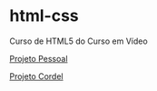 # html-css
 Curso de HTML5 do Curso em Vídeo
<p><a href="https://anahahaha22.github.io/html-css/projeto-pessoal/proj-001/index.html" target="_blank">Projeto Pessoal</a></p>
<p><a href="https://anahahaha22.github.io/html-css/projeto-cordel/index.html" target="_blank">Projeto Cordel</a></p>